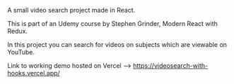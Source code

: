 A small video search project made in React.

This is part of an Udemy course by Stephen Grinder, Modern React with Redux.

In this project you can search for videos on subjects which are viewable on YouTube.

Link to working demo hosted on Vercel -->  https://videosearch-with-hooks.vercel.app/
